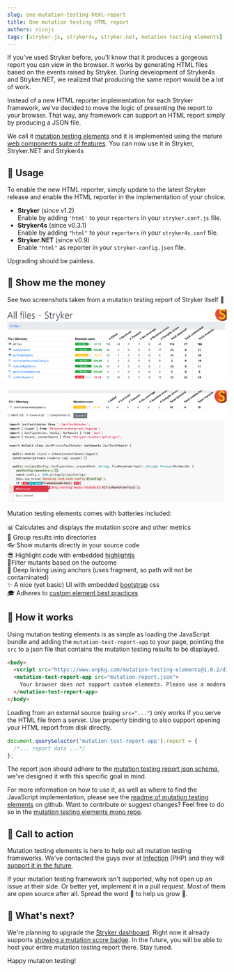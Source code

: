 ```yaml
---
slug: one-mutation-testing-html-report
title: One mutation testing HTML report
authors: nicojs
tags: [stryker-js, stryker4s, stryker.net, mutation testing elements]
---
```


If you've used Stryker before, you'll know that it produces a gorgeous report you can view in the browser.
It works by generating HTML files based on the events raised by Stryker.
During development of Stryker4s and Stryker.NET, we realized that producing the same report would be a lot of
work.

Instead of a new HTML reporter implementation for each Stryker framework, we've decided to move the logic of presenting the report to your browser.
That way, any framework can support an HTML report simply by producing a JSON file.

We call it [mutation testing elements](https://github.com/stryker-mutator/mutation-testing-elements#readme) and
it is implemented using the mature
[web components suite of features](https://www.w3.org/TR/components-intro/).
You can now use it in Stryker, Stryker.NET and Stryker4s

<!--truncate-->

## 👷‍ Usage

To enable the new HTML reporter, simply update to the latest Stryker release and
enable the HTML reporter in the implementation of your choice.

- **Stryker** (since v1.2)  
  Enable by adding `'html'` to your `reporters` in your `stryker.conf.js` file.
- **Stryker4s** (since v0.3.1)  
  Enable by adding `"html"` to your `reporters` in your `stryker4s.conf` file.
- **Stryker.NET** (since v0.9)  
  Enable `"html"` as reporter in your `stryker-config.json` file.

Upgrading should be painless.

## 💸 Show me the money

See two screenshots taken from a mutation testing report of Stryker itself 🎉

![Directory](/images/blogs/mutation-testing-elements-directory.png)

![File](/images/blogs/mutation-testing-elements-file.png)

Mutation testing elements comes with batteries included:

📊 Calculates and displays the mutation score and other metrics  
📁 Group results into directories  
👓 Show mutants directly in your source code  
😎 Highlight code with embedded [highlightjs](https://highlightjs.org/)  
🧙‍ Filter mutants based on the outcome  
🔗 Deep linking using anchors (uses fragment, so path will not be contaminated)  
✨ A nice (yet basic) UI with embedded [bootstrap](https://getbootstrap.com) css  
🎓 Adheres to [custom element best practices](https://developers.google.com/web/fundamentals/web-components/best-practices)

## 💭 How it works

Using mutation testing elements is as simple as loading the JavaScript bundle and adding
the `mutation-test-report-app` to your page, pointing the `src` to a json file that contains the
mutation testing results to be displayed.

```html
<body>
  <script src="https://www.unpkg.com/mutation-testing-elements@1.0.2/dist/mutation-test-elements.js"></script>
  <mutation-test-report-app src="mutation-report.json">
    Your browser does not support custom elements. Please use a modern browser.
  </mutation-test-report-app>
</body>
```

Loading from an external source (using `src="..."`) only works if you serve the HTML file from a server.
Use property binding to also support opening your HTML report from disk directly.

```js
document.querySelector('mutation-test-report-app').report = {
  /*... report data ...*/
};
```

The report json should adhere to the [mutation testing report json schema](https://github.com/stryker-mutator/mutation-testing-elements/tree/master/packages/mutation-testing-report-schema#readme),
we've designed it with this specific goal in mind.

For more information on how to use it, as well as where to find the JavaScript implementation, please see the [readme of mutation testing elements](https://github.com/stryker-mutator/mutation-testing-elements/tree/master/packages/mutation-testing-elements#readme)
on github. Want to contribute or suggest changes? Feel free to do so in the [mutation testing elements mono repo](https://github.com/stryker-mutator/mutation-testing-elements).

## 💪 Call to action

Mutation testing elements is here to help out all mutation testing frameworks.
We've contacted the guys over at [Infection](https://infection.github.io/) (PHP)
and they will [support it in the future](https://github.com/infection/infection/issues/340#issuecomment-477148001).

If your mutation testing framework isn't supported, why not open up an issue at their side.
Or better yet, implement it in a pull request. Most of them are open source after all.
Spread the word 💖 to help us grow 🌳.

## 🔮 What's next?

We're planning to upgrade the [Stryker dashboard](https://dashboard.stryker-mutator.io).
Right now it already supports [showing a mutation score badge](/blog/2018-02-08/get-your-mutation-score-badge-now).
In the future, you will be able to host your entire mutation testing report there. Stay tuned.

Happy mutation testing!
